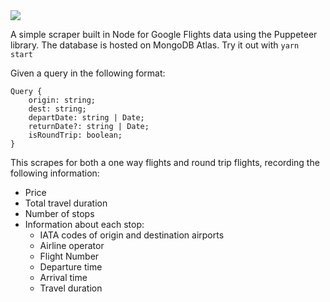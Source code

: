 <img src="https://upload.wikimedia.org/wikipedia/en/thumb/8/86/Google_Flights_logo.svg/1280px-Google_Flights_logo.svg.png" />

A simple scraper built in Node for Google Flights data using the Puppeteer library. The database is hosted on MongoDB Atlas. 
Try it out with `yarn start`

Given a query in the following format:

```
Query {
    origin: string;
    dest: string;
    departDate: string | Date;
    returnDate?: string | Date;
    isRoundTrip: boolean;
}
```

This scrapes for both a one way flights and round trip flights, recording the following information:

* Price
* Total travel duration
* Number of stops
* Information about each stop:
  - IATA codes of origin and destination airports
  - Airline operator
  - Flight Number
  - Departure time
  - Arrival time
  - Travel duration

